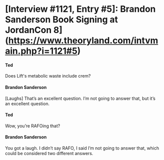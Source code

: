 # [Interview #1121, Entry #5]: Brandon Sanderson Book Signing at JordanCon 8](https://www.theoryland.com/intvmain.php?i=1121#5)

#### Ted

Does Lift's metabolic waste include crem?

#### Brandon Sanderson

[Laughs] That’s an excellent question. I’m not going to answer that, but it’s an excellent question.

#### Ted

Wow, you’re RAFOing that?

#### Brandon Sanderson

You got a laugh. I didn’t say RAFO, I said I’m not going to answer that, which could be considered two different answers.

